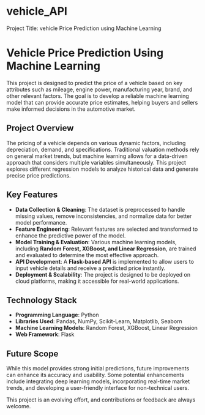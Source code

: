 # vehicle_API
Project Title: vehicle Price Prediction using Machine Learning

# Vehicle Price Prediction Using Machine Learning  

This project is designed to predict the price of a vehicle based on key attributes such as mileage, engine power, manufacturing year, brand, and other relevant factors. The goal is to develop a reliable machine learning model that can provide accurate price estimates, helping buyers and sellers make informed decisions in the automotive market.  

## Project Overview  

The pricing of a vehicle depends on various dynamic factors, including depreciation, demand, and specifications. Traditional valuation methods rely on general market trends, but machine learning allows for a data-driven approach that considers multiple variables simultaneously. This project explores different regression models to analyze historical data and generate precise price predictions.  

## Key Features  

- **Data Collection & Cleaning**: The dataset is preprocessed to handle missing values, remove inconsistencies, and normalize data for better model performance.  
- **Feature Engineering**: Relevant features are selected and transformed to enhance the predictive power of the model.  
- **Model Training & Evaluation**: Various machine learning models, including **Random Forest, XGBoost, and Linear Regression**, are trained and evaluated to determine the most effective approach.  
- **API Development**: A **Flask-based API** is implemented to allow users to input vehicle details and receive a predicted price instantly.  
- **Deployment & Scalability**: The project is designed to be deployed on cloud platforms, making it accessible for real-world applications.  

## Technology Stack  

- **Programming Language**: Python  
- **Libraries Used**: Pandas, NumPy, Scikit-Learn, Matplotlib, Seaborn  
- **Machine Learning Models**: Random Forest, XGBoost, Linear Regression  
- **Web Framework**: Flask  

## Future Scope  

While this model provides strong initial predictions, future improvements can enhance its accuracy and usability. Some potential enhancements include integrating deep learning models, incorporating real-time market trends, and developing a user-friendly interface for non-technical users.  

This project is an evolving effort, and contributions or feedback are always welcome.
